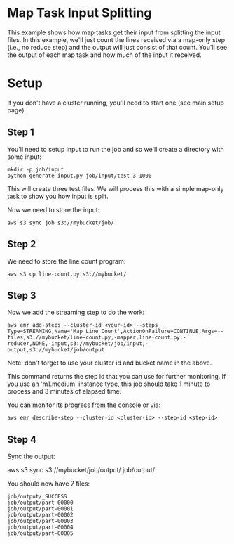 # Map Task Input Splitting #

This example shows how map tasks get their input from splitting the input files.  In this example, we'll 
just count the lines received via a map-only step (i.e., no reduce step) and the output will just consist
of that count.  You'll see the output of each map task and how much of the input it received.

# Setup #

If you don't have a cluster running, you'll need to start one (see main setup page).

## Step 1 ##
    
You'll need to setup input to run the job and so we'll create a directory with some input:

    mkdir -p job/input
    python generate-input.py job/input/test 3 1000
    
This will create three test files. We will process this with a simple map-only task to show you how input 
is split. 

Now we need to store the input:

    aws s3 sync job s3://mybucket/job/
    
## Step 2 ##

We need to store the line count program:

    aws s3 cp line-count.py s3://mybucket/
    
## Step 3 ##
    
Now we add the streaming step to do the work:

    aws emr add-steps --cluster-id <your-id> --steps Type=STREAMING,Name='Map Line Count',ActionOnFailure=CONTINUE,Args=--files,s3://mybucket/line-count.py,-mapper,line-count.py,-reducer,NONE,-input,s3://mybucket/job/input,-output,s3://mybucket/job/output

Note: don't forget to use your cluster id and bucket name in the above.

This command returns the step id that you can use for further monitoring.  If you use an 'm1.medium' instance type, this job should take 1 minute to process and 3 minutes of elapsed time.

You can monitor its progress from the console or via:

    aws emr describe-step --cluster-id <cluster-id> --step-id <step-id>

## Step 4 ##

Sync the output:

   aws s3 sync s3://mybucket/job/output/ job/output/   

You should now have 7 files:

    job/output/_SUCCESS
    job/output/part-00000
    job/output/part-00001
    job/output/part-00002
    job/output/part-00003
    job/output/part-00004
    job/output/part-00005

